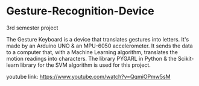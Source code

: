 # Gesture-Recognition-Device
3rd semester project

The Gesture Keyboard is a device that translates gestures into letters. It's made by an Arduino UNO &amp; an MPU-6050 accelerometer. It sends the data to a computer that, with a Machine Learning algorithm, translates the motion readings into characters. The library PYGARL in Python &amp; the Scikit-learn library for the SVM algorithm is used for this project.

youtube link: https://www.youtube.com/watch?v=QqmiOPmw5sM


